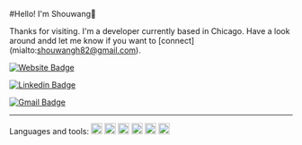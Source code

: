 #Hello! I'm Shouwang👋

Thanks for visiting. I'm a developer currently based in Chicago. Have a look around andd let me know if you want to [connect] (mialto:shouwangh82@gmail.com).

[![Website Badge](https://img.shields.io/badge/-My_website-47CCCC?style=flat&logo=Google-Chrome&logoColor=white&link=https://shouwangh.github.io/portfolio-website/)](https://shouwangh.github.io/portfolio-website/)

[![Linkedin Badge](https://img.shields.io/badge/-ShouwangHuang-blue?style=flat&logo=Linkedin&logoColor=white&link=https://www.linkedin.com/in/shouwang-huang-71155ab7/)](https://www.linkedin.com/in/shouwang-huang-71155ab7/)

[![Gmail Badge](https://img.shields.io/badge/-shouwangh82-c14438?style=flat&logo=Gmail&logoColor=white&link=mailto:shouwangh82@gmail.com)](mailto:shouwangh82@gmail.com)


---

Languages and tools: 
<code><img height="20" src="https://img.shields.io/badge/Python-3776AB?style=for-the-badge&logo=python&logoColor=white"></code>
<code><img height="20" src="https://img.shields.io/badge/HTML5-E34F26?style=for-the-badge&logo=html5&logoColor=white"></code>
<code><img height="20" src="https://img.shields.io/badge/CSS3-1572B6?style=for-the-badge&logo=css3&logoColor=white"></code>
<code><img height="20" src="https://img.shields.io/badge/JavaScript-323330?style=for-the-badge&logo=javascript&logoColor=F7DF1E"></code>
<code><img height="20" src="https://img.shields.io/badge/React-20232A?style=for-the-badge&logo=react&logoColor=61DAFB"></code>
<code><img height="20" src="https://img.shields.io/badge/Flask-000000?style=for-the-badge&logo=flask&logoColor=white"></code>




    